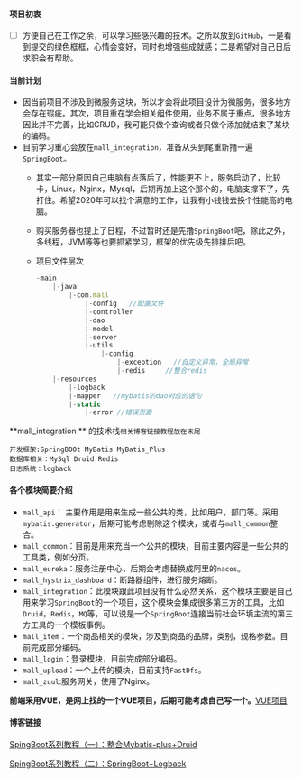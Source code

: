 ####  项目初衷

- [ ] 方便自己在工作之余，可以学习些感兴趣的技术。之所以放到`GitHub`，一是看到提交的绿色框框，心情会变好，同时也增强些成就感；二是希望对自己日后求职会有帮助。

#### 当前计划

- 因当前项目不涉及到微服务这块，所以才会将此项目设计为微服务，很多地方会存在瑕疵。其次，项目重在学会相关组件使用，业务不属于重点，很多地方因此并不完善，比如CRUD，我可能只做个查询或者只做个添加就结束了某块的编码。
- 目前学习重心会放在`mall_integration`，准备从头到尾重新撸一遍`SpringBoot`。
  - 其实一部分原因自己电脑有点落后了，性能更不上，服务启动了，比较卡，Linux，Nginx，Mysql，后期再加上这个那个的，电脑支撑不了，先打住。希望2020年可以找个满意的工作，让我有小钱钱去换个性能高的电脑。
  
  - 购买服务器也提上了日程，不过暂时还是先撸`SpringBoot`吧，除此之外，多线程，JVM等等也要抓紧学习，框架的优先级先排排后吧。
  
  - 项目文件层次
  
    ```javascript
    -main
    	|-java
    		|-com.mall
    			|-config   //配置文件
    			|-controller
    			|-dao
    			|-model
    			|-server
    			|-utils
    				|-config
    					|-exception   //自定义异常，全局异常
    					|-redis     //整合redis
    	|-resources
    		|-logback
    		|-mapper   //mybatis的dao对应的语句
    		|-static
    			|-error //错误页面
    ```
  
    

**mall_integration  ** 的技术栈`相关博客链接教程放在末尾`

```
开发框架:SpringBOOt MyBatis MyBatis_Plus
数据库相关：MySql Druid Redis
日志系统：logback
```



#### 各个模块简要介绍

- `mall_api`： 主要作用是用来生成一些公共的类，比如用户，部门等。采用`mybatis.generator`，后期可能考虑剔除这个模块，或者与`mall_common`整合。
- `mall_common`：目前是用来充当一个公共的模块，目前主要内容是一些公共的工具类，例如分页。
- `mall_eureka`：服务注册中心，后期会考虑替换成阿里的`nacos`。
- `mall_hystrix_dashboard`：断路器组件，进行服务熔断。
- `mall_integration`：此模块跟此项目没有什么必然关系，这个模块主要是自己用来学习`SpringBoot`的一个项目，这个模块会集成很多第三方的工具，比如`Druid`，`Redis`，`MQ`等，可以说是一个`SpringBoot`连接当前社会环境主流的第三方工具的一个模板事例。
- `mall_item`：一个商品相关的模块，涉及到商品的品牌，类别，规格参数。目前完成部分编码。
- `mall_login`：登录模块，目前完成部分编码。
- `mall_upload`：一个上传的模块，目前支持`FastDfs`。
- `mall_zuul`:服务网关，使用了Nginx。

 **前端采用VUE，是网上找的一个VUE项目，后期可能考虑自己写一个。**[VUE项目](https://github.com/gaoxupeng/leyou)

#### 博客链接

[SpingBoot系列教程（一）：整合Mybatis-plus+Druid](https://blog.csdn.net/qq_41142325/article/details/104402129)

[SpingBoot系列教程（二）：SpringBoot+Logback](https://blog.csdn.net/qq_41142325/article/details/104436697)